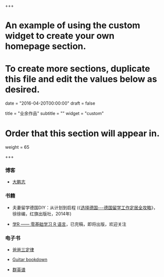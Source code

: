 +++
# An example of using the custom widget to create your own homepage section.
# To create more sections, duplicate this file and edit the values below as desired.

date = "2016-04-20T00:00:00"
draft = false

title = "业余作品"
subtitle = ""
widget = "custom"

# Order that this section will appear in.
weight = 65

+++

### 博客

- [大鹏志](http://dapengde.com)

### 书籍

- 夫妻留学德国DIY：从计划到启程 (《[选择德国---德国留学工作定居全攻略](https://www.amazon.cn/%E5%9B%BE%E4%B9%A6/dp/B00KL3KLPU/ref=sr_1_1?ie=UTF8&qid=1491993521&sr=8-1&keywords=%E9%80%89%E6%8B%A9%E5%BE%B7%E5%9B%BD)》，徐徐编，红旗出版社，2014年)

- [学R —— 零基础学习 R 语言](http://xuer.pzhao.org/)，已完稿，即将出版，欢迎关注

### 电子书

- [爸爸三定律](https://bookdown.org/baydap/papasdiary/)

- [Guitar bookdown](https://bookdown.org/baydap/bdguitar/)

- [群英谱](https://bookdown.org/baydap/qyp/)
